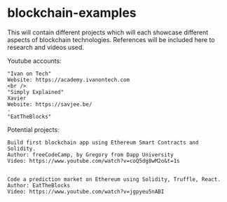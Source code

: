 # blockchain-examples
This will contain different projects which will each showcase different aspects of blockchain technologies. References will be included here to research and videos used.



Youtube accounts:

    "Ivan on Tech"
    Website: https://academy.ivanontech.com
    <br />
    "Simply Explained"
    Xavier
    Website: https://savjee.be/
    -
    "EatTheBlocks"


Potential projects:

    Build first blockchain app using Ethereum Smart Contracts and Solidity.
    Author: freeCodeCamp, by Gregory from Dapp University
    Video: https://www.youtube.com/watch?v=coQ5dg8wM2o&t=1s


    Code a prediction market on Ethereum using Solidity, Truffle, React.
    Author: EatTheBlocks
    Video: https://www.youtube.com/watch?v=jgpyeu5nABI

    